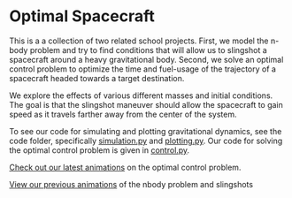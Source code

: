 # Optimal Spacecraft

This is a a collection of two related school projects. First, we model the n-body problem and try to find conditions that will allow us to slingshot a spacecraft around a heavy gravitational body. Second, we solve an optimal control problem to optimize the time and fuel-usage of the trajectory of a spacecraft headed towards a target destination.

We explore the effects of various different masses and initial conditions.  The goal is that the slingshot maneuver should allow the spacecraft to gain speed as it travels farther away from the center of the system.

To see our code for simulating and plotting gravitational dynamics, see the code folder, specifically [simulation.py](https://github.com/samcochran/optimal-spacecraft-control/blob/master/Code/simulation.py) and [plotting.py](https://github.com/samcochran/optimal-spacecraft-control/blob/master/Code/plotting.py). Our code for solving the optimal control problem is given in [control.py](https://github.com/samcochran/optimal-spacecraft-control/blob/master/Code/control.py).

[Check out our latest animations](https://samco7.github.io/optimal-spacecraft-control/) on the optimal control problem.

[View our previous animations](https://samco7.github.io/optimal-spacecraft-control/nbody_slingshot.html) of the nbody problem and slingshots
